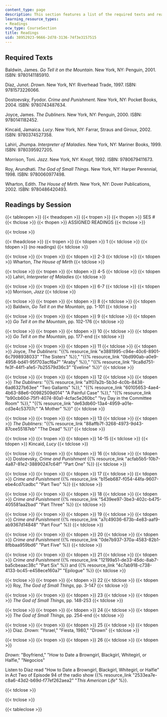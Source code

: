 ```yaml
---
content_type: page
description: This section features a list of the required texts and readings by session.
learning_resource_types:
- Readings
ocw_type: CourseSection
title: Readings
uid: 38952923-9666-2d78-3136-74f3e3157515
---
```


Required Texts
--------------

Baldwin, James. _Go Tell it on the Mountain_. New York, NY: Penguin, 2001. ISBN: 9780141185910.

Díaz, Junot. _Drown_. New York, NY: Riverhead Trade, 1997. ISBN: 9781573226066.

Dostoevsky, Fyodor. _Crime and Punishment_. New York, NY: Pocket Books, 2004. ISBN: 9780743487634.

Joyce, James. _The Dubliners_. New York, NY: Penguin, 2000. ISBN: 9780141182452.

Kincaid, Jamaica. _Lucy_. New York, NY: Farrar, Straus and Giroux, 2002. ISBN: 9780374527358.

Lahiri, Jhumpa. _Interpreter of Maladies_. New York, NY: Mariner Books, 1999. ISBN: 9780395927205.

Morrison, Toni. _Jazz_. New York, NY: Knopf, 1992. ISBN: 9780679411673.

Roy, Arundhati. _The God of Small Things_. New York, NY: Harper Perennial, 1998. ISBN: 9780060977498.

Wharton, Edith. _The House of Mirth_. New York, NY: Dover Publications, 2002. ISBN: 9780486420493.

Readings by Session
-------------------

{{< tableopen >}}
{{< theadopen >}}
{{< tropen >}}
{{< thopen >}}
SES #
{{< thclose >}}
{{< thopen >}}
ASSIGNED READINGS
{{< thclose >}}

{{< trclose >}}

{{< theadclose >}}
{{< tropen >}}
{{< tdopen >}}
1
{{< tdclose >}}
{{< tdopen >}}
(no readings)
{{< tdclose >}}

{{< trclose >}}
{{< tropen >}}
{{< tdopen >}}
2-3
{{< tdclose >}}
{{< tdopen >}}
Wharton, _The House of Mirth_
{{< tdclose >}}

{{< trclose >}}
{{< tropen >}}
{{< tdopen >}}
4-5
{{< tdclose >}}
{{< tdopen >}}
Lahiri, _Interpreter of Maladies_
{{< tdclose >}}

{{< trclose >}}
{{< tropen >}}
{{< tdopen >}}
6-7
{{< tdclose >}}
{{< tdopen >}}
Morrison, _Jazz_
{{< tdclose >}}

{{< trclose >}}
{{< tropen >}}
{{< tdopen >}}
8
{{< tdclose >}}
{{< tdopen >}}
Baldwin, _Go Tell it on the Mountain,_ pp. 1-101
{{< tdclose >}}

{{< trclose >}}
{{< tropen >}}
{{< tdopen >}}
9
{{< tdclose >}}
{{< tdopen >}}
_Go Tell it on the Mountain_, pp. 102-176
{{< tdclose >}}

{{< trclose >}}
{{< tropen >}}
{{< tdopen >}}
10
{{< tdclose >}}
{{< tdopen >}}
_Go Tell it on the Mountain,_ pp. 177-end
{{< tdclose >}}

{{< trclose >}}
{{< tropen >}}
{{< tdopen >}}
11
{{< tdclose >}}
{{< tdopen >}}
Joyce, _The Dubliners_: "{{% resource_link "e3881995-c94e-40c6-8901-6c7998938033" "The Sisters" %}}," "{{% resource_link "0bd990ab-a0e9-4958-bd41-95f703acf6a7" "Araby" %}}," "{{% resource_link "9ca8d751-fe3f-44f1-a1e5-7b25579d36c3" "Eveline" %}}"
{{< tdclose >}}

{{< trclose >}}
{{< tropen >}}
{{< tdopen >}}
12
{{< tdclose >}}
{{< tdopen >}}
_The Dubliners_: "{{% resource_link "a1f07a2b-5b3d-4c0b-8438-6ad6327b63ee" "Two Gallants" %}}," "{{% resource_link "60105653-4ae4-4b63-88e6-00982509d014" "A Painful Case" %}}," "{{% resource_link "b90cb60d-75f1-4074-80a1-4cfac5e260bc" "Ivy Day in the Committee Room" %}}," "{{% resource_link "de63db60-13a4-4959-a01e-cd3e4c53707c" "A Mother" %}}"
{{< tdclose >}}

{{< trclose >}}
{{< tropen >}}
{{< tdopen >}}
13
{{< tdclose >}}
{{< tdopen >}}
_The Dubliners_: "{{% resource_link "88affb7f-3268-4973-9d43-87cee55187eb" "The Dead" %}}"
{{< tdclose >}}

{{< trclose >}}
{{< tropen >}}
{{< tdopen >}}
14-15
{{< tdclose >}}
{{< tdopen >}}
Kincaid, _Lucy_
{{< tdclose >}}

{{< trclose >}}
{{< tropen >}}
{{< tdopen >}}
16
{{< tdclose >}}
{{< tdopen >}}
Dostoevsky, _Crime and Punishment_ {{% resource_link "acfab5b5-10b7-4a87-81e2-38890247c64f" "Part One" %}}
{{< tdclose >}}

{{< trclose >}}
{{< tropen >}}
{{< tdopen >}}
17
{{< tdclose >}}
{{< tdopen >}}
_Crime and Punishment_ {{% resource_link "b15eb687-f054-44fa-9607-ebe4cd7cadbc" "Part Two" %}}
{{< tdclose >}}

{{< trclose >}}
{{< tropen >}}
{{< tdopen >}}
18
{{< tdclose >}}
{{< tdopen >}}
_Crime and Punishment_ {{% resource_link "5439ee97-3be3-402c-b475-405581aa2bad" "Part Three" %}}
{{< tdclose >}}

{{< trclose >}}
{{< tropen >}}
{{< tdopen >}}
19
{{< tdclose >}}
{{< tdopen >}}
_Crime and Punishment_ {{% resource_link "a7c49036-673b-4e83-aaf9-ab9367d14848" "Part Four" %}}
{{< tdclose >}}

{{< trclose >}}
{{< tropen >}}
{{< tdopen >}}
20
{{< tdclose >}}
{{< tdopen >}}
_Crime and Punishment_ {{% resource_link "0de7b937-370a-4583-82b1-8fbbaa959bd6" "Part Five" %}}
{{< tdclose >}}

{{< trclose >}}
{{< tropen >}}
{{< tdopen >}}
21
{{< tdclose >}}
{{< tdopen >}}
_Crime and Punishment_ {{% resource_link "12199a51-de33-45dc-8ab7-ba5cbeaac38c" "Part Six" %}} and {{% resource_link "4c7ab918-c738-4133-bc45-e458ece160a7" "Epilogue" %}}
{{< tdclose >}}

{{< trclose >}}
{{< tropen >}}
{{< tdopen >}}
22
{{< tdclose >}}
{{< tdopen >}}
Roy, _The God of Small Things,_ pp. 3-147
{{< tdclose >}}

{{< trclose >}}
{{< tropen >}}
{{< tdopen >}}
23
{{< tdclose >}}
{{< tdopen >}}
_The God of Small Things,_ pp. 148-253
{{< tdclose >}}

{{< trclose >}}
{{< tropen >}}
{{< tdopen >}}
24
{{< tdclose >}}
{{< tdopen >}}
_The God of Small Things,_ pp. 254-end
{{< tdclose >}}

{{< trclose >}}
{{< tropen >}}
{{< tdopen >}}
25
{{< tdclose >}}
{{< tdopen >}}
Díaz. _Drown_: "Ysrael," "Fiesta, 1980," "Drown"
{{< tdclose >}}

{{< trclose >}}
{{< tropen >}}
{{< tdopen >}}
26
{{< tdclose >}}
{{< tdopen >}}


_Drown_: "Boyfriend," "How to Date a Browngirl, Blackgirl, Whitegirl, or Halfie," "Negocios"

Listen to Díaz read "How to Date a Browngirl, Blackgirl, Whitegirl, or Halfie" in Act Two of Episode 94 of the radio show {{% resource_link "2533ea7e-c8a6-43d2-b69d-f77ef262aea2" "_This American Life_" %}}.


{{< tdclose >}}

{{< trclose >}}

{{< tableclose >}}